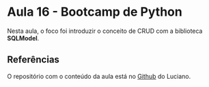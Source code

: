 # Aula 16 - Bootcamp de Python

Nesta aula, o foco foi introduzir o conceito de CRUD com a biblioteca **SQLModel**.

## Referências

O repositório com o conteúdo da aula está no [Github](https://github.com/lvgalvao/data-engineering-roadmap/tree/main/Bootcamp%20-%20Python%20para%20dados/aula16) do Luciano.
